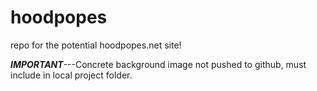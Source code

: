 # hoodpopes
repo for the potential hoodpopes.net site!


***IMPORTANT***---Concrete background image not pushed to github, must include in local project folder.
